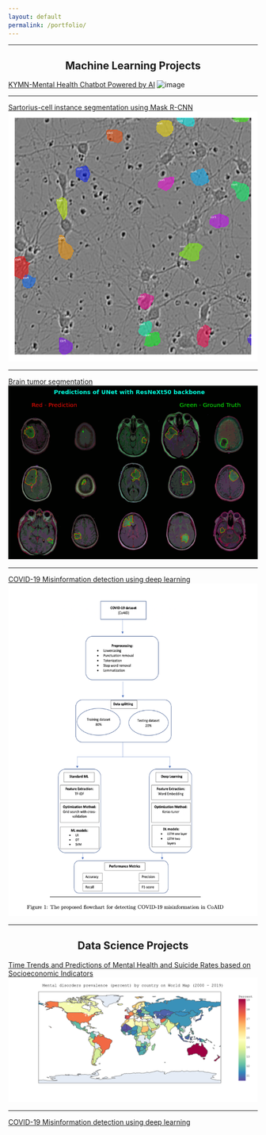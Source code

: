```yaml
---
layout: default
permalink: /portfolio/
---
```


---

<h2 align="center">Machine Learning Projects</h2>

[KYMN-Mental Health Chatbot Powered by AI](https://github.com/nghi-huynh/mental_health_chatbot)
![image](https://cdn.pixabay.com/photo/2017/01/08/13/58/cube-1963036__340.jpg)

---

[Sartorius-cell instance segmentation using Mask R-CNN](https://medium.com/mlearning-ai/cell-instance-segmentation-using-mask-r-cnn-c7a3810192ff)
<img src="./images/cell_instance.png">

---
[Brain tumor segmentation](https://devpost.com/software/brain-tumor-segmentation-using-resunet)
<img src="./images/brain.png">

---
[COVID-19 Misinformation detection using deep learning](https://github.com/nghi-huynh/covid-19-misinfo-detection)
<img src="./images/covid.png">

---

<h2 align="center">Data Science Projects</h2>

[Time Trends and Predictions of Mental Health and Suicide Rates based on Socioeconomic Indicators](https://github.com/nghi-huynh/BigDataChallenge2022)
<img src="./images/mental_prevalence_world_map.png">

---

[COVID-19 Misinformation detection using deep learning](https://github.com/nghi-huynh/covid-19-misinfo-detection)

